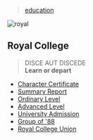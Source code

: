 > [education](/profile/education)

![royal](/profile/education/photos/disce.png)

## Royal College

> DISCE AUT DISCEDE    
> **Learn or depart**

* [Character Certificate](character)
* [Summary Report](summary)
* [Ordinary Level](ordinary)
* [Advanced Level](advanced)
* [University Admission](university)
* [Group of '88](group-of-88)
* [Royal College Union](rcu)

